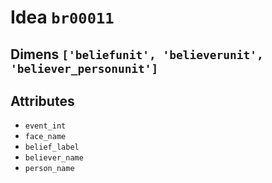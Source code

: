 # Idea `br00011`

## Dimens `['beliefunit', 'believerunit', 'believer_personunit']`

## Attributes
- `event_int`
- `face_name`
- `belief_label`
- `believer_name`
- `person_name`
